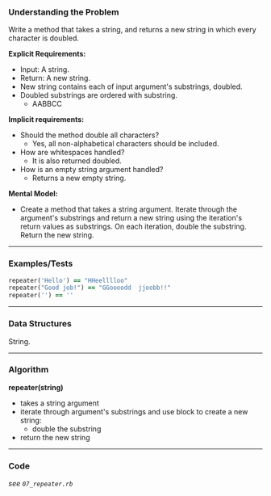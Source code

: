 ### Understanding the Problem
Write a method that takes a string, and returns a new string in which every character is doubled.

**Explicit Requirements:**

- Input: A string. 
- Return: A new string.
- New string contains each of input argument's substrings, doubled.
- Doubled substrings are ordered with substring.
  - AABBCC

**Implicit requirements:**

- Should the method double all characters?
    - Yes, all non-alphabetical characters should be included.
- How are whitespaces handled?
    - It is also returned doubled.
- How is an empty string argument handled?
    - Returns a new empty string.

**Mental Model:**

- Create a method that takes a string argument.  Iterate through the argument's substrings and return a new string using the iteration's return values as substrings.  On each iteration, double the substring.  Return the new string.

---
### Examples/Tests
```ruby
repeater('Hello') == "HHeelllloo"
repeater("Good job!") == "GGoooodd  jjoobb!!"
repeater('') == ''
```
---
### Data Structures
String.

---
### Algorithm
**repeater(string)**
- takes a string argument
- iterate through argument's substrings and use block to create a new string:
  - double the substring
- return the new string

---
### Code
*see `07_repeater.rb`*
